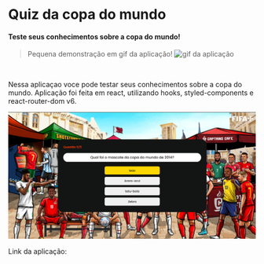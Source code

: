 # Quiz da copa do mundo

#### Teste seus conhecimentos sobre a copa do mundo!

> Pequena demonstração em gif da aplicação!
> <img src="./src/assets/quiz.gif" alt="gif da aplicação">

<br>

<p>Nessa aplicaçao voce pode testar seus conhecimentos sobre a copa do mundo. Aplicação foi feita em react, utilizando hooks, styled-components e react-router-dom v6.</p>

  <img src="./src/assets/quiz.png" alt="printscreen da aplicação">

Link da aplicação:

